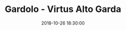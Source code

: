 ---
title: Gardolo - Virtus Alto Garda
date: 2018-10-26 18:30:00
squadra-a: Virtus Alto Garda
punteggio-a: 21
squadra-b: Bc Gardolo
punteggio-b: 97
partite/squadra: under-15-18-19
luogo: Centro Sportivo Trento Nord
categoria: under 15
---